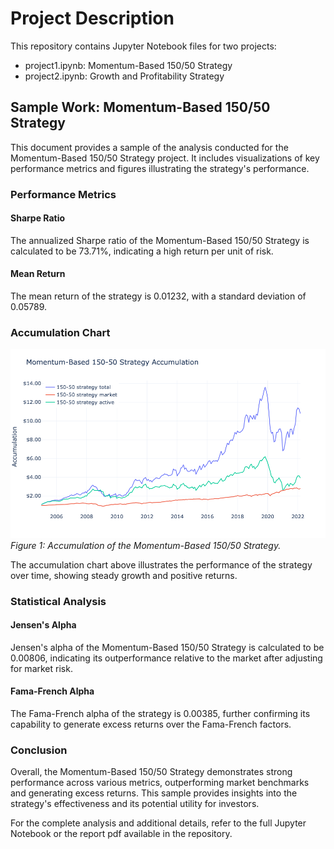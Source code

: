 # Project Description

This repository contains Jupyter Notebook files for two projects:

- project1.ipynb: Momentum-Based 150/50 Strategy
- project2.ipynb: Growth and Profitability Strategy 

## Sample Work: Momentum-Based 150/50 Strategy

This document provides a sample of the analysis conducted for the Momentum-Based 150/50 Strategy project. It includes visualizations of key performance metrics and figures illustrating the strategy's performance.

### Performance Metrics

#### Sharpe Ratio
The annualized Sharpe ratio of the Momentum-Based 150/50 Strategy is calculated to be 73.71%, indicating a high return per unit of risk.

#### Mean Return
The mean return of the strategy is 0.01232, with a standard deviation of 0.05789.

### Accumulation Chart
![Accumulation Chart](fig/mb_accum.png)
*Figure 1: Accumulation of the Momentum-Based 150/50 Strategy.*

The accumulation chart above illustrates the performance of the strategy over time, showing steady growth and positive returns.

### Statistical Analysis

#### Jensen's Alpha
Jensen's alpha of the Momentum-Based 150/50 Strategy is calculated to be 0.00806, indicating its outperformance relative to the market after adjusting for market risk.

#### Fama-French Alpha
The Fama-French alpha of the strategy is 0.00385, further confirming its capability to generate excess returns over the Fama-French factors.

### Conclusion
Overall, the Momentum-Based 150/50 Strategy demonstrates strong performance across various metrics, outperforming market benchmarks and generating excess returns. This sample provides insights into the strategy's effectiveness and its potential utility for investors.

For the complete analysis and additional details, refer to the full Jupyter Notebook or the report pdf available in the repository.

